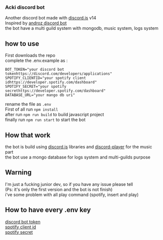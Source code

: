 ### Acki discord bot

Another discord bot made with [discord.js](https://github.com/discordjs/discord.js) v14  
Inspired by [androz discord bot](https://github.com/Androz2091/discord-music-bot)  
the bot have a multi guild system with mongodb, music system, logs system  

## how to use

First downloads the repo  
complete the .env.example as :  

```
BOT_TOKEN="your discord bot tokenhttps://discord.com/developers/applications"
SPOTIFY_CLIENTID="your spotify client idhttps://developer.spotify.com/dashboard"
SPOTIFY_SECRET="your spotify secrethttps://developer.spotify.com/dashboard"
DATABASE_URL="your mango db uri"
```

rename the file as `.env`  
First of all run `npm install`  
after run `npm run build` to build javascript project    
finally run `npm run start` to start the bot    

## How that work
the bot is build using [discord.js](https://github.com/discordjs/discord.js) libraries and [discord-player](https://github.com/Androz2091/discord-player) for the music part  
the bot use a mongo database for logs system and multi-guilds purpose  


## Warning
I'm just a fucking junior dev, so if you have any issue please tell  
(Ps: it's only the first version and the bot is not finish)  
i've some problem with all play command (spotify, insert and play)  

## How to have every .env key
[discord bot token](https://discord.com/developers/applications)  
[spotify client id](https://developer.spotify.com/dashboard)  
[spotify secret](https://developer.spotify.com/dashboard)  